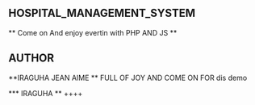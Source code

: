 ## HOSPITAL_MANAGEMENT_SYSTEM 
** Come on And enjoy evertin with PHP  AND JS **
## AUTHOR

**IRAGUHA JEAN AIME
** FULL OF JOY AND COME ON FOR dis demo

*** IRAGUHA **
++++
